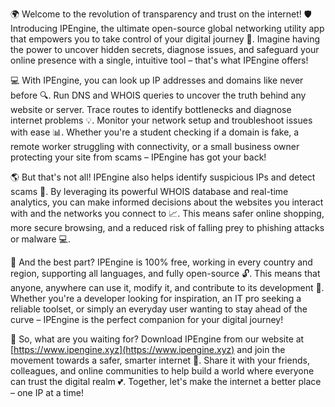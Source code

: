 🌍 Welcome to the revolution of transparency and trust on the internet! 🛡️ Introducing IPEngine, the ultimate open-source global networking utility app that empowers you to take control of your digital journey 🚀. Imagine having the power to uncover hidden secrets, diagnose issues, and safeguard your online presence with a single, intuitive tool – that's what IPEngine offers!

💻 With IPEngine, you can look up IP addresses and domains like never before 🔍. Run DNS and WHOIS queries to uncover the truth behind any website or server. Trace routes to identify bottlenecks and diagnose internet problems 💡. Monitor your network setup and troubleshoot issues with ease 📊. Whether you're a student checking if a domain is fake, a remote worker struggling with connectivity, or a small business owner protecting your site from scams – IPEngine has got your back!

🌎 But that's not all! IPEngine also helps identify suspicious IPs and detect scams 🚨. By leveraging its powerful WHOIS database and real-time analytics, you can make informed decisions about the websites you interact with and the networks you connect to 📈. This means safer online shopping, more secure browsing, and a reduced risk of falling prey to phishing attacks or malware 💻.

🌟 And the best part? IPEngine is 100% free, working in every country and region, supporting all languages, and fully open-source 🔓. This means that anyone, anywhere can use it, modify it, and contribute to its development 🤝. Whether you're a developer looking for inspiration, an IT pro seeking a reliable toolset, or simply an everyday user wanting to stay ahead of the curve – IPEngine is the perfect companion for your digital journey!

🌈 So, what are you waiting for? Download IPEngine from our website at [https://www.ipengine.xyz](https://www.ipengine.xyz) and join the movement towards a safer, smarter internet 🚀. Share it with your friends, colleagues, and online communities to help build a world where everyone can trust the digital realm 💕. Together, let's make the internet a better place – one IP at a time!